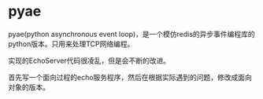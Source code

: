 # pyae

pyae(python asynchronous event loop)，是一个模仿redis的异步事件编程库的python版本。只用来处理TCP网络编程。

实现的EchoServer代码很凌乱，但是会不断的改进。

首先写一个面向过程的echo服务程序，然后在根据实际遇到的问题，修改成面向对象的版本。
